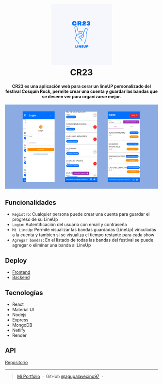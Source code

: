 <h1 align="center">
  <br>
  <a href="https://cr23.netlify.app/"><img src="public/cr23logo.png" alt="cr23" width="200"></a>
  <br>
  CR23
  <br>
</h1>

<h4 align="center">CR23 es una aplicación web para cerar un lineUP personalizado del festival Cosquín Rock, permite crear una cuenta y 
guardar las bandas que se deseen ver para organizarse mejor.</h4>

<img src="public/cr23.png" alt="cr23">

## Funcionalidades
- `Registro`: Cualquier persona puede crear una cuenta para guardar el progreso de su LineUp
- `Login`: Autentificación del usuario con email y contraseña
- `Mi LineUp`: Permite visualizar las bandas guardadas (LineUp) vinculadas a la cuenta y tambíen si se visualiza el tiempo restante para cada show
- `Agregar bandas`: En el listado de todas las bandas del festival se puede agregar o eliminar una banda al LineUp 

## Deploy

- [Frontend](https://cr23.netlify.app/)
- [Backend](https://cr23-api.onrender.com)

## Tecnologías

- React
- Material UI
- Nodejs
- Express
- MongoDB
- Netlify
- Render

## API

[Repositorio](https://github.com/agupalavecino97/cr23_api)


---

> [Mi Portfolio](https://agustin-palavecino-portfolio.netlify.app/) &nbsp;&middot;&nbsp;
> GitHub [@agupalavecino97](https://github.com/agupalavecino97) &nbsp;&middot;&nbsp;



